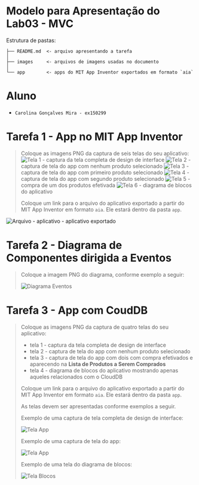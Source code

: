 # Modelo para Apresentação do Lab03 - MVC

Estrutura de pastas:

~~~
├── README.md  <- arquivo apresentando a tarefa
│
├── images     <- arquivos de imagens usadas no documento
│
└── app        <- apps do MIT App Inventor exportados em formato `aia`
~~~

# Aluno
* `Carolina Gonçalves Mira - ex150299`

# Tarefa 1 - App no MIT App Inventor

> Coloque as imagens PNG da captura de seis telas do seu aplicativo:
![Tela 1](images/design-interface.png) - captura da tela completa de design de interface
![Tela 2](images/zero-produto.png) - captura de tela do app com nenhum produto selecionado
![Tela 3](images/um-produto.png) - captura de tela do app com primeiro produto selecionado
![Tela 4](images/dois-produtos.png) - captura de tela do app com segundo produto selecionado
![Tela 5](images/tela-compra.png) - compra de um dos produtos efetivada
![Tela 6](images/diagrama-blocos.png) - diagrama de blocos do aplicativo
>
> Coloque um link para o arquivo do aplicativo exportado a partir do MIT App Inventor em formato `aia`. Ele estará dentro da pasta `app`.

![Arquivo - aplicativo](app/Tarefa1.aia) - aplicativo exportado

# Tarefa 2 - Diagrama de Componentes dirigida a Eventos

> Coloque a imagem PNG do diagrama, conforme exemplo a seguir:
>
> ![Diagrama Eventos](images/mit-app-inventor-events.png)

# Tarefa 3 - App com CoudDB

> Coloque as imagens PNG da captura de quatro telas do seu aplicativo:
> * tela 1 - captura da tela completa de design de interface
> * tela 2 - captura de tela do app com nenhum produto selecionado
> * tela 3 - captura de tela do app com dois com compra efetivados e aparecendo na **Lista de Produtos a Serem Comprados**
> * tela 4 - diagrama de blocos do aplicativo mostrando apenas aqueles relacionados com o CloudDB
>
> Coloque um link para o arquivo do aplicativo exportado a partir do MIT App Inventor em formato `aia`. Ele estará dentro da pasta `app`.
>
> As telas devem ser apresentadas conforme exemplos a seguir.
>
> Exemplo de uma captura de tela completa de design de interface:
>
> ![Tela App](images/design.png)
>
> Exemplo de uma captura de tela do app:
>
> ![Tela App](images/aplicativo.png)
>
> Exemplo de uma tela do diagrama de blocos:
>
> ![Tela Blocos](images/blocks.png)
